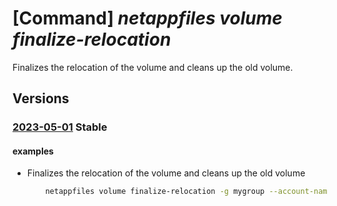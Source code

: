 # [Command] _netappfiles volume finalize-relocation_

Finalizes the relocation of the volume and cleans up the old volume.

## Versions

### [2023-05-01](/Resources/mgmt-plane/L3N1YnNjcmlwdGlvbnMve30vcmVzb3VyY2Vncm91cHMve30vcHJvdmlkZXJzL21pY3Jvc29mdC5uZXRhcHAvbmV0YXBwYWNjb3VudHMve30vY2FwYWNpdHlwb29scy97fS92b2x1bWVzL3t9L2ZpbmFsaXplcmVsb2NhdGlvbg==/2023-05-01.xml) **Stable**

<!-- mgmt-plane /subscriptions/{}/resourcegroups/{}/providers/microsoft.netapp/netappaccounts/{}/capacitypools/{}/volumes/{}/finalizerelocation 2023-05-01 -->

#### examples

- Finalizes the relocation of the volume and cleans up the old volume
    ```bash
        netappfiles volume finalize-relocation -g mygroup --account-name myaccname --pool-name mypoolname --name myvolname
    ```
